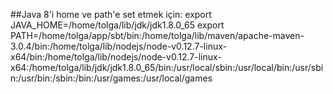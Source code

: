 ##Java 8'i home ve path'e set etmek için:
export JAVA_HOME=/home/tolga/lib/jdk/jdk1.8.0_65
export PATH=/home/tolga/app/sbt/bin:/home/tolga/lib/maven/apache-maven-3.0.4/bin:/home/tolga/lib/nodejs/node-v0.12.7-linux-x64/bin:/home/tolga/lib/nodejs/node-v0.12.7-linux-x64:/home/tolga/lib/jdk/jdk1.8.0_65/bin:/usr/local/sbin:/usr/local/bin:/usr/sbin:/usr/bin:/sbin:/bin:/usr/games:/usr/local/games
